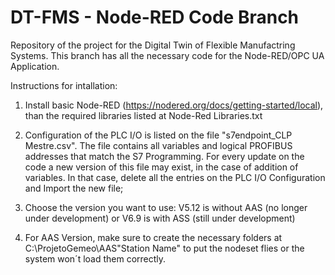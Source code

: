 # DT-FMS - Node-RED Code Branch
Repository of the project for the Digital Twin of Flexible Manufactring Systems. This branch has all the necessary code for the Node-RED/OPC UA Application.

Instructions for intallation:

1. Install basic Node-RED (https://nodered.org/docs/getting-started/local), than the required libraries listed at Node-Red Libraries.txt
   
2. Configuration of the PLC I/O is listed on the file "s7endpoint_CLP Mestre.csv". The file contains all variables and logical PROFIBUS addresses that match the S7 Programming. For every update on the code a new version of this file may exist, in the case of addition of variables. In that case, delete all the entries on the PLC I/O Configuration and Import the new file;

3. Choose the version you want to use: V5.12 is without AAS (no longer under development) or V6.9 is with ASS (still under development)

4. For AAS Version, make sure to create the necessary folders at C:\ProjetoGemeo\AAS\"Station Name" to put the nodeset flies or the system won´t load them correctly.
